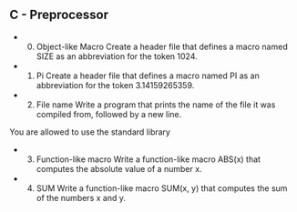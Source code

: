## C - Preprocessor

* 0. Object-like Macro Create a header file that defines a macro named SIZE as an abbreviation for the token 1024.
* 1. Pi Create a header file that defines a macro named PI as an abbreviation for the token 3.14159265359.
* 2. File name 
Write a program that prints the name of the file it was compiled from, followed by a new line.

You are allowed to use the standard library
* 3. Function-like macro
Write a function-like macro ABS(x) that computes the absolute value of a number x.
* 4. SUM
Write a function-like macro SUM(x, y) that computes the sum of the numbers x and y.

